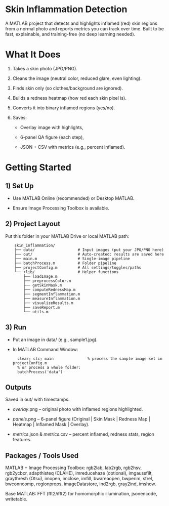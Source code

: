 # Skin Inflammation Detection

A MATLAB project that detects and highlights inflamed (red) skin regions from a normal photo and reports metrics you can track over time. Built to be fast, explainable, and training-free (no deep learning needed).

# What It Does

1. Takes a skin photo (JPG/PNG).
2. Cleans the image (neutral color, reduced glare, even lighting).
3. Finds skin only (so clothes/background are ignored).
4. Builds a redness heatmap (how red each skin pixel is).
5. Converts it into binary inflamed regions (yes/no).

6. Saves:

   - Overlay image with highlights,

   -  6-panel QA figure (each step),

   - JSON + CSV with metrics (e.g., percent inflamed).


# Getting Started
## 1) Set Up

- Use MATLAB Online (recommended) or Desktop MATLAB.

- Ensure Image Processing Toolbox is available.

## 2) Project Layout

Put this folder in your MATLAB Drive or local MATLAB path:

        skin_inflammation/
        ├── data/                   # Input images (put your JPG/PNG here)
        ├── out/                    # Auto-created: results are saved here
        ├── main.m                  # Single-image pipeline
        ├── batchProcess.m          # Folder pipeline
        ├── projectConfig.m         # All settings/toggles/paths
        └── +lib/                   # Helper functions
            ├── loadImage.m
            ├── preprocessColor.m
            ├── getSkinMask.m
            ├── computeRednessMap.m
            ├── segmentInflammation.m
            ├── measureInflammation.m
            ├── visualizeResults.m
            ├── saveReport.m
            └── utils.m

## 3) Run

- Put an image in data/ (e.g., sample1.jpg).

- In MATLAB Command Window:

        clear; clc; main               % process the sample image set in projectConfig.m
        % or process a whole folder:
        batchProcess('data')

## Outputs

Saved in out/ with timestamps:

- *_overlay_*.png – original photo with inflamed regions highlighted.

- *_panels_*.png – 6-panel figure (Original | Skin Mask | Redness Map | Heatmap | Inflamed Mask | Overlay).

- *_metrics_*.json & *_metrics_*.csv – percent inflamed, redness stats, region features.

## Packages / Tools Used

MATLAB + Image Processing Toolbox: 
rgb2lab, lab2rgb, rgb2hsv, rgb2ycbcr, adapthisteq (CLAHE), imreducehaze (optional),
imgaussfilt, graythresh (Otsu), imopen, imclose, imfill, bwareaopen, bwperim, strel,
bwconncomp, regionprops, imageDatastore, ind2rgb, gray2ind, imshow.

Base MATLAB: FFT (fft2/ifft2) for homomorphic illumination, jsonencode, writetable.
